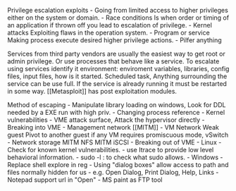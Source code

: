 Privilege escalation exploits 
	- Going from limited access to higher privileges either on the system or domain. 
			- Race conditions
				 Is when order or timing of an application if thrown off you lead to escalation of privilege. 
			- Kernel attacks
				Exploiting flaws in the operation system. 
			- Program or service 
				Making process execute desired higher privilege actions. 
			- Pilfer anything 
				
				
Services from third party vendors are usually the easiest way to get root or admin privilege. Or use processes that behave like a service. 
To escalate using services identify it environment: enviroment variables, libraries, config files, input files, how is it started. Scheduled task, Anything surrounding the service can be use full. If the service is already running it must be restarted in some way. 
[[Metasploit]] has post exploitation modules. 


Method of escaping 
	-	Manipulate library loading on windows, Look for DDL needed by a EXE run with high priv. 
	-	Changing process reference
	-	Kernel vulnerabilities
	-	VME attack surface, Attack the hypervisor directly
	-	Breaking into VME 
		-	Management network 
				[[MITM]]
		-	VM Network
				Weak guest
				Pivot to another guest 
				if any VM requires promiscuous mode, vSwitch
		- Network storage
			MITM NFS
			MITM iSCSI
	- Breaking out of VME
	- Linux
		- Check for known kernel vulnerabilities. 
		- use Itrace to provide low level behavioral information. 
		- sudo -l : to check what sudo allows. 
	- Windows
		-	Replace shell explore in reg
		-	Using "dialog boxes" allow access to path and files normally hidden for us
			-	e.g. Open Dialog, Print Dialog, Help, Links 
		- Notepad support url in "Open" 
		- MS paint as FTP tool
		


